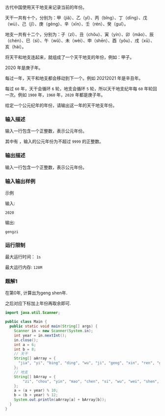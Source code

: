 古代中国使用天干地支来记录当前的年份。

天干一共有十个，分别为：甲（jiǎ）、乙（yǐ）、丙（bǐng）、丁（dīng）、戊（wù）、己（jǐ）、庚（gēng）、辛（xīn）、壬（rén）、癸（guǐ）。

地支一共有十二个，分别为：子（zǐ）、丑（chǒu）、寅（yín）、卯（mǎo）、辰（chén）、巳（sì）、午（wǔ）、未（wèi）、申（shēn）、酉（yǒu）、戌（xū）、 亥（hài）。

将天干和地支连起来，就组成了一个天干地支的年份，例如：甲子。

2020 年是庚子年。

每过一年，天干和地支都会移动到下一个。例如 20212021 年是辛丑年。

每过 `60` 年，天干会循环 `6` 轮，地支会循环 `5` 轮，所以天干地支纪年每 `60` 年轮回一次。例如 `1900` 年，`1960` 年，`2020` 年都是庚子年。

给定一个公元纪年的年份，请输出这一年的天干地支年份。

### 输入描述

输入一行包含一个正整数，表示公元年份。

其中有 ，输入的公元年份为不超过 `9999` 的正整数。

### 输出描述

输入一行包含一个正整数，表示公元年份。

### 输入输出样例

示例

输入:

```
2020
```

输出:
```
gengzi
```

### 运行限制

最大运行时间： `1s`

最大运行内存: `128M`

### 题解1

在第0年, 计算出为geng shen年.

之后对应下标加上年份再取余即可.

``` java
import java.util.Scanner;

public class Main {
  public static void main(String[] args) {
    Scanner in = new Scanner(System.in);
    int year = in.nextInt();
    in.close();
    int a = 6;
    int b = 8;
    // 天干
    String[] aArray = {
      "jia", "yi", "bing", "ding", "wu", "ji", "geng", "xin", "ren", "gui"
    };
    // 地支
    String[] bArray = {
        "zi", "chou", "yin", "mao", "chen", "si", "wu", "wei", "shen", "you", "xu", "hai"
    };
    a = (a + year) % 10;
    b = (b + year) % 12;
    System.out.println(aArray[a] + bArray[b]);
  }
}
```